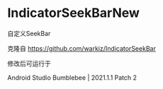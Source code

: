 # IndicatorSeekBarNew
自定义SeekBar

克隆自 https://github.com/warkiz/IndicatorSeekBar

修改后可运行于

Android Studio Bumblebee | 2021.1.1 Patch 2
